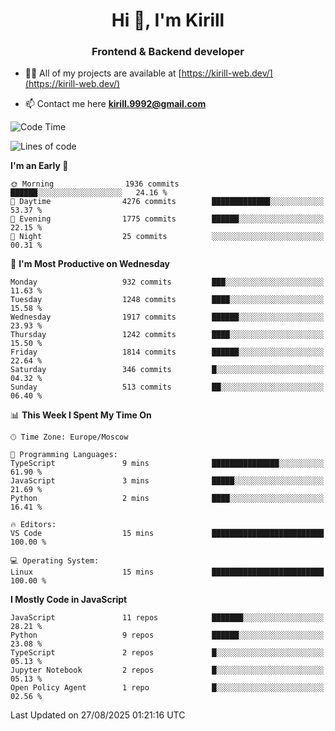 <h1 align="center">Hi 👋, I'm Kirill</h1>
<h3 align="center">Frontend & Backend developer</h3>

- 👨‍💻 All of my projects are available at [https://kirill-web.dev/](https://kirill-web.dev/)

- 📫 Contact me here **kirill.9992@gmail.com**











<!--START_SECTION:waka-->
![Code Time](http://img.shields.io/badge/Code%20Time-2%2C324%20hrs%2044%20mins-blue)

![Lines of code](https://img.shields.io/badge/From%20Hello%20World%20I%27ve%20Written-5.1%20million%20lines%20of%20code-blue)

**I'm an Early 🐤** 

```text
🌞 Morning                1936 commits        ██████░░░░░░░░░░░░░░░░░░░   24.16 % 
🌆 Daytime                4276 commits        █████████████░░░░░░░░░░░░   53.37 % 
🌃 Evening                1775 commits        ██████░░░░░░░░░░░░░░░░░░░   22.15 % 
🌙 Night                  25 commits          ░░░░░░░░░░░░░░░░░░░░░░░░░   00.31 % 
```
📅 **I'm Most Productive on Wednesday** 

```text
Monday                   932 commits         ███░░░░░░░░░░░░░░░░░░░░░░   11.63 % 
Tuesday                  1248 commits        ████░░░░░░░░░░░░░░░░░░░░░   15.58 % 
Wednesday                1917 commits        ██████░░░░░░░░░░░░░░░░░░░   23.93 % 
Thursday                 1242 commits        ████░░░░░░░░░░░░░░░░░░░░░   15.50 % 
Friday                   1814 commits        ██████░░░░░░░░░░░░░░░░░░░   22.64 % 
Saturday                 346 commits         █░░░░░░░░░░░░░░░░░░░░░░░░   04.32 % 
Sunday                   513 commits         ██░░░░░░░░░░░░░░░░░░░░░░░   06.40 % 
```


📊 **This Week I Spent My Time On** 

```text
🕑︎ Time Zone: Europe/Moscow

💬 Programming Languages: 
TypeScript               9 mins              ███████████████░░░░░░░░░░   61.90 % 
JavaScript               3 mins              █████░░░░░░░░░░░░░░░░░░░░   21.69 % 
Python                   2 mins              ████░░░░░░░░░░░░░░░░░░░░░   16.41 % 

🔥 Editors: 
VS Code                  15 mins             █████████████████████████   100.00 % 

💻 Operating System: 
Linux                    15 mins             █████████████████████████   100.00 % 
```

**I Mostly Code in JavaScript** 

```text
JavaScript               11 repos            ███████░░░░░░░░░░░░░░░░░░   28.21 % 
Python                   9 repos             ██████░░░░░░░░░░░░░░░░░░░   23.08 % 
TypeScript               2 repos             █░░░░░░░░░░░░░░░░░░░░░░░░   05.13 % 
Jupyter Notebook         2 repos             █░░░░░░░░░░░░░░░░░░░░░░░░   05.13 % 
Open Policy Agent        1 repo              █░░░░░░░░░░░░░░░░░░░░░░░░   02.56 % 
```




 Last Updated on 27/08/2025 01:21:16 UTC
<!--END_SECTION:waka-->
